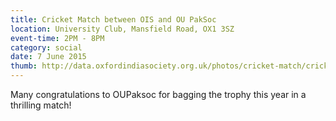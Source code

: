 ```yaml
---
title: Cricket Match between OIS and OU PakSoc
location: University Club, Mansfield Road, OX1 3SZ
event-time: 2PM - 8PM
category: social
date: 7 June 2015
thumb: http://data.oxfordindiasociety.org.uk/photos/cricket-match/cricket_match.jpg
---
```


Many congratulations to OUPaksoc for bagging the trophy this year in a
thrilling match!


